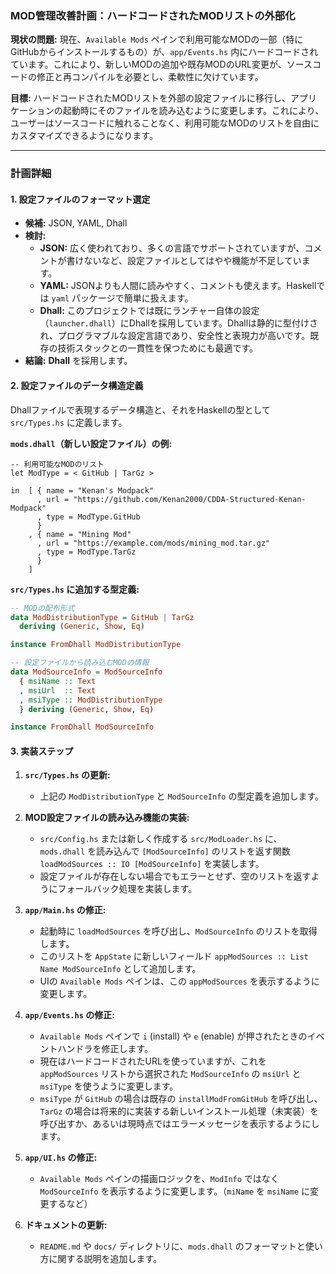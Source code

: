### MOD管理改善計画：ハードコードされたMODリストの外部化

**現状の問題:**
現在、`Available Mods` ペインで利用可能なMODの一部（特にGitHubからインストールするもの）が、`app/Events.hs` 内にハードコードされています。これにより、新しいMODの追加や既存MODのURL変更が、ソースコードの修正と再コンパイルを必要とし、柔軟性に欠けています。

**目標:**
ハードコードされたMODリストを外部の設定ファイルに移行し、アプリケーションの起動時にそのファイルを読み込むように変更します。これにより、ユーザーはソースコードに触れることなく、利用可能なMODのリストを自由にカスタマイズできるようになります。

---

### 計画詳細

#### 1. 設定ファイルのフォーマット選定

*   **候補:** JSON, YAML, Dhall
*   **検討:**
    *   **JSON:** 広く使われており、多くの言語でサポートされていますが、コメントが書けないなど、設定ファイルとしてはやや機能が不足しています。
    *   **YAML:** JSONよりも人間に読みやすく、コメントも使えます。Haskellでは `yaml` パッケージで簡単に扱えます。
    *   **Dhall:** このプロジェクトでは既にランチャー自体の設定（`launcher.dhall`）にDhallを採用しています。Dhallは静的に型付けされ、プログラマブルな設定言語であり、安全性と表現力が高いです。既存の技術スタックとの一貫性を保つためにも最適です。
*   **結論:** **Dhall** を採用します。

#### 2. 設定ファイルのデータ構造定義

Dhallファイルで表現するデータ構造と、それをHaskellの型として `src/Types.hs` に定義します。

**`mods.dhall`（新しい設定ファイル）の例:**

```dhall
-- 利用可能なMODのリスト
let ModType = < GitHub | TarGz >

in  [ { name = "Kenan's Modpack"
      , url = "https://github.com/Kenan2000/CDDA-Structured-Kenan-Modpack"
      , type = ModType.GitHub
      }
    , { name = "Mining Mod"
      , url = "https://example.com/mods/mining_mod.tar.gz"
      , type = ModType.TarGz
      }
    ]
```

**`src/Types.hs` に追加する型定義:**

```haskell
-- MODの配布形式
data ModDistributionType = GitHub | TarGz
  deriving (Generic, Show, Eq)

instance FromDhall ModDistributionType

-- 設定ファイルから読み込むMODの情報
data ModSourceInfo = ModSourceInfo
  { msiName :: Text
  , msiUrl  :: Text
  , msiType :: ModDistributionType
  } deriving (Generic, Show, Eq)

instance FromDhall ModSourceInfo
```

#### 3. 実装ステップ

1.  **`src/Types.hs` の更新:**
    *   上記の `ModDistributionType` と `ModSourceInfo` の型定義を追加します。

2.  **MOD設定ファイルの読み込み機能の実装:**
    *   `src/Config.hs` または新しく作成する `src/ModLoader.hs` に、`mods.dhall` を読み込んで `[ModSourceInfo]` のリストを返す関数 `loadModSources :: IO [ModSourceInfo]` を実装します。
    *   設定ファイルが存在しない場合でもエラーとせず、空のリストを返すようにフォールバック処理を実装します。

3.  **`app/Main.hs` の修正:**
    *   起動時に `loadModSources` を呼び出し、`ModSourceInfo` のリストを取得します。
    *   このリストを `AppState` に新しいフィールド `appModSources :: List Name ModSourceInfo` として追加します。
    *   UIの `Available Mods` ペインは、この `appModSources` を表示するように変更します。

4.  **`app/Events.hs` の修正:**
    *   `Available Mods` ペインで `i` (install) や `e` (enable) が押されたときのイベントハンドラを修正します。
    *   現在はハードコードされたURLを使っていますが、これを `appModSources` リストから選択された `ModSourceInfo` の `msiUrl` と `msiType` を使うように変更します。
    *   `msiType` が `GitHub` の場合は既存の `installModFromGitHub` を呼び出し、`TarGz` の場合は将来的に実装する新しいインストール処理（未実装）を呼び出すか、あるいは現時点ではエラーメッセージを表示するようにします。

5.  **`app/UI.hs` の修正:**
    *   `Available Mods` ペインの描画ロジックを、`ModInfo` ではなく `ModSourceInfo` を表示するように変更します。（`miName` を `msiName` に変更するなど）

6.  **ドキュメントの更新:**
    *   `README.md` や `docs/` ディレクトリに、`mods.dhall` のフォーマットと使い方に関する説明を追加します。
